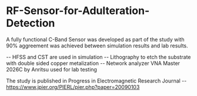 # RF-Sensor-for-Adulteration-Detection
A fully functional C-Band Sensor was developed as part of the study with 90% aggreement was achieved between simulation results and lab results.

-- HFSS and CST are used in simulation
-- Lithography to etch the substrate with double sided copper metalization
-- Network analyzer VNA Master 2026C by Anritsu used for lab testing

The study is published in Progress in Electromagnetic Research Journal
-- https://www.jpier.org/PIERL/pier.php?paper=20090103

